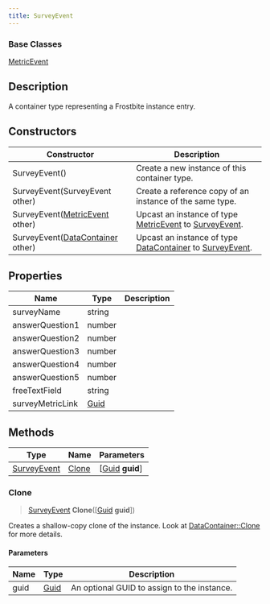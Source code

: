 ```yaml
---
title: SurveyEvent
---
```

### Base Classes

[MetricEvent](MetricEvent)

## Description

A container type representing a Frostbite instance entry.

## Constructors

| Constructor                                                            | Description                                                                                                   |
| ---------------------------------------------------------------------- | ------------------------------------------------------------------------------------------------------------- |
| SurveyEvent()                                                          | Create a new instance of this container type.                                                                 |
| SurveyEvent(SurveyEvent other)                                         | Create a reference copy of an instance of the same type.                                                      |
| SurveyEvent([MetricEvent](MetricEvent) other)                          | Upcast an instance of type [MetricEvent](MetricEvent) to [SurveyEvent](SurveyEvent).                          |
| SurveyEvent([DataContainer](/vext/ref/shared/class/datacontainer) other) | Upcast an instance of type [DataContainer](/vext/ref/shared/class/datacontainer) to [SurveyEvent](SurveyEvent). |

## Properties

| Name             | Type                              | Description |
| ---------------- | --------------------------------- | ----------- |
| surveyName       | string                            |             |
| answerQuestion1  | number                            |             |
| answerQuestion2  | number                            |             |
| answerQuestion3  | number                            |             |
| answerQuestion4  | number                            |             |
| answerQuestion5  | number                            |             |
| freeTextField    | string                            |             |
| surveyMetricLink | [Guid](/vext/ref/shared/class/Guid) |             |

## Methods

| Type                       | Name            | Parameters                                     |
| -------------------------- | --------------- | ---------------------------------------------- |
| [SurveyEvent](SurveyEvent) | [Clone](#clone) | \[[Guid](/vext/ref/shared/class/guid) **guid**\] |

### Clone

> [SurveyEvent](SurveyEvent) **Clone**(\[[Guid](/vext/ref/shared/class/guid) **guid**\])

Creates a shallow-copy clone of the instance. Look at [DataContainer::Clone](/vext/ref/shared/class/datacontainer#clone) for more details.

#### Parameters

| Name | Type         | Description                                 |
| ---- | ------------ | ------------------------------------------- |
| guid | [Guid](Guid) | An optional GUID to assign to the instance. |
